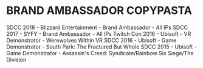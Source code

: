# BRAND AMBASSADOR COPYPASTA

SDCC 2018 - Blizzard Entertainment - Brand Ambassador - All IPs
SDCC 2017 - SYFY - Brand Ambassador - All IPs
Twitch Con 2016 - Ubisoft - VR Demonstrator - Werewolves Within VR
SDCC 2016 - Ubisoft - Game Demonstrator - South Park: The Fractured But Whole
SDCC 2015 - Ubisoft - Game Demonstrator - Assassin's Creed: Syndicate/Rainbow Six Siege/The Division
